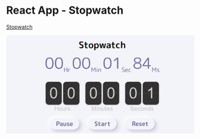 # React App - Stopwatch

[Stopwatch](https://flip-stopwatch-with-deal.netlify.app/)

<!-- <a href='https://flip-stopwatch-with-deal.netlify.app/' target="_blank">Stopwatch</a> </br> -->

![](https://github.com/Saniksi/Stopwatch/blob/master/public/stopwatch.gif)
